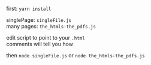 first: `yarn install`

singlePage: `singleFile.js`<br>
many pages: `the_htmls-the_pdfs.js`<br>

edit script to point to your `.html`<br>
comments will tell you how

then `node singleFile.js` or `node the_htmls-the_pdfs.js`
